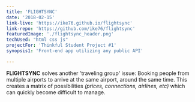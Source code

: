 ```yaml
---
title: 'FLIGHTSYNC'
date: '2018-02-15'
link-live: 'https://ike76.github.io/flightsync'
link-repo: 'https://github.com/ike76/flightsync'
featuredImage: './flightsync_header.png'
techUsed: "html css js"
projectFor: 'Thinkful Student Project #1'
synopsis1: 'Front-end app utilizing any public API'

---
```


**FLIGHTSYNC** solves another 'traveling group' issue: Booking people from multiple airports to arrive at the same airport, around the same time. This creates a matrix of possibilities _(prices, connections, airlines, etc)_ which can quickly become difficult to manage.
